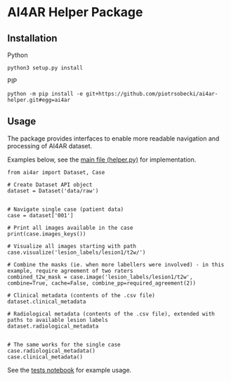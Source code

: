 # AI4AR Helper Package

## Installation


Python

```
python3 setup.py install
```


PIP

```
python -m pip install -e git+https://github.com/piotrsobecki/ai4ar-helper.git#egg=ai4ar
```



## Usage

The package provides interfaces to enable more readable navigation and processing of AI4AR dataset.

Examples below, see the [main file (helper.py)](src/ai4ar/helper.py) for implementation.



```
from ai4ar import Dataset, Case

# Create Dataset API object
dataset = Dataset('data/raw')


# Navigate single case (patient data)
case = dataset['001']

# Print all images available in the case
print(case.images_keys())

# Visualize all images starting with path
case.visualize('lesion_labels/lesion1/t2w/')

# Combine the masks (ie. when more labellers were involved) - in this example, require agreement of two raters
combined_t2w_mask = case.image('lesion_labels/lesion1/t2w', combine=True, cache=False, combine_pp=required_agreement(2))

# Clinical metadata (contents of the .csv file)
dataset.clinical_metadata

# Radiological metadata (contents of the .csv file), extended with paths to available lesion labels
dataset.radiological_metadata 


# The same works for the single case 
case.radiological_metadata()
case.clinical_metadata()

```


See the [tests notebook](tests/tests.ipynb) for example usage.
